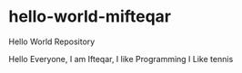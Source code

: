 # hello-world-mifteqar
Hello World Repository 

Hello Everyone,
I am Ifteqar, I like Programming
I Like tennis
